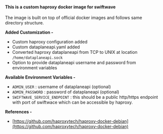 #### This is a custom haproxy docker image for swiftwave

The image is built on top of official docker images and follows same directory structure.

**Added Customization -**
- Custom haproxy configuration added
- Custom dataplaneapi.yaml added
- Converted haproxy dataplaneapi from TCP to UNIX at location `/home/dataplaneapi.sock`
- Option to provide dataplaneapi username and password from environment variables

**Available Environment Variables -**
- `ADMIN_USER` : username of dataplaneapi (optional)
- `ADMIN_PASSWORD` : password of dataplaneapi (optional)
- `SWIFTWAVE_SERVICE_ENDPOINT` : this should be a public http/https endpoint with port of swiftwace which can be accessible by haproxy.

**References -**
- [https://github.com/haproxytech/haproxy-docker-debian](https://github.com/haproxytech/haproxy-docker-debian)